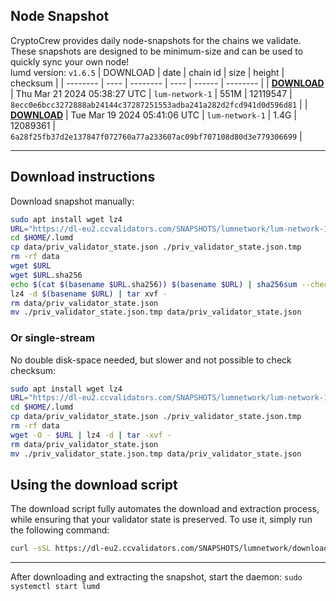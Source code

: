 ## Node Snapshot
CryptoCrew provides daily node-snapshots for the chains we validate. These snapshots are designed to be minimum-size and can be used to quickly sync your own node!  
lumd version: `v1.6.5`
| DOWNLOAD | date | chain id | size | height | checksum |
| -------- | ---- | -------- | ---- | ------ | -------- |
| **[DOWNLOAD](https://dl-eu2.ccvalidators.com/SNAPSHOTS/lumnetwork/lum-network-1_12119547.tar.lz4)** | Thu Mar 21 2024 05:38:27 UTC | `lum-network-1` | 551M | 12119547 | `8ecc0e6bcc3272888ab24144c37287251553adba241a282d2fcd941d0d596d81` |
| **[DOWNLOAD](https://dl-eu2.ccvalidators.com/SNAPSHOTS/lumnetwork/lum-network-1_12089361.tar.lz4)** | Tue Mar 19 2024 05:41:06 UTC | `lum-network-1` | 1.4G | 12089361 | `6a28f25fb37d2e137847f072760a77a233607ac09bf707108d80d3e779306699` |

---

## Download instructions
Download snapshot manually:
```sh
sudo apt install wget lz4
URL="https://dl-eu2.ccvalidators.com/SNAPSHOTS/lumnetwork/lum-network-1_12119547.tar.lz4"
cd $HOME/.lumd
cp data/priv_validator_state.json ./priv_validator_state.json.tmp
rm -rf data
wget $URL
wget $URL.sha256
echo $(cat $(basename $URL.sha256)) $(basename $URL) | sha256sum --check
lz4 -d $(basename $URL) | tar xvf -
rm data/priv_validator_state.json
mv ./priv_validator_state.json.tmp data/priv_validator_state.json
```

### Or single-stream
No double disk-space needed, but slower and not possible to check checksum:
```sh
sudo apt install wget lz4
URL="https://dl-eu2.ccvalidators.com/SNAPSHOTS/lumnetwork/lum-network-1_12119547.tar.lz4"
cd $HOME/.lumd
cp data/priv_validator_state.json ./priv_validator_state.json.tmp
rm -rf data
wget -O - $URL | lz4 -d | tar -xvf -
rm data/priv_validator_state.json
mv ./priv_validator_state.json.tmp data/priv_validator_state.json
```





## Using the download script

The download script fully automates the download and extraction process, while ensuring that your validator state is preserved. To use it, simply run the following command:
```sh
curl -sSL https://dl-eu2.ccvalidators.com/SNAPSHOTS/lumnetwork/download_snapshot.sh | bash
```
---

After downloading and extracting the snapshot, start the daemon: `sudo systemctl start lumd`

